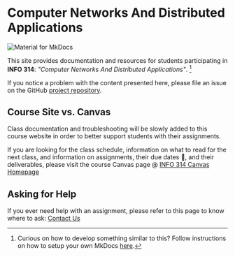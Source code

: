 #  Computer Networks And Distributed Applications 

![Material for MkDocs](https://squidfunk.github.io/mkdocs-material/assets/images/illustration.png)

This site provides documentation and resources for students participating in **INFO 314**: *"Computer Networks And Distributed Applications"*. [^MkDocs]   

If you notice a problem with the content presented here, please file an issue on the GitHub <a href="https://github.com/quirktree/info314-website" target="blank">project repository</a>.


## Course Site vs. Canvas 

Class documentation and troubleshooting will be slowly added to this course website in order to better support students with their assignments.  

If you are looking for the class schedule, information on what to read for the next class, and information on assignments, their due dates 📆, and their deliverables, please visit the course Canvas page @ [INFO 314 Canvas Homepage](https://canvas.uw.edu/courses/1547989)



## Asking for Help

If you ever need help with an assignment, please refer to this page to know where to ask: [Contact Us](/contact.md)  



[^MkDocs]: Curious on how to develop something similar to this? Follow instructions on how to setup your own MkDocs [here](https://squidfunk.github.io/mkdocs-material/).



